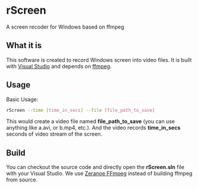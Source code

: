 
rScreen
=============================
A screen recoder for Windows based on ffmpeg

What it is
--------------------------
This software is created to record Windows screen into video files. 
It is built with [Visual Studio](https://www.visualstudio.com/) and depends on [ffmpeg](https://www.ffmpeg.org/).

Usage
------------------------
Basic Usage:
```bash
rScreen --time [time_in_secs] --file [file_path_to_save]
```
This would create a video file named **file_path_to_save** (you can use anything like a.avi, or b.mp4, etc.). And the video records **time_in_secs** seconds of video stream of the screen.

Build
-----------------------
You can checkout the source code and directly open the **rScreen.sln** file with your Visual Studio.
We use [Zeranoe FFmpeg](http://ffmpeg.zeranoe.com/) instead of building ffmpeg from source.